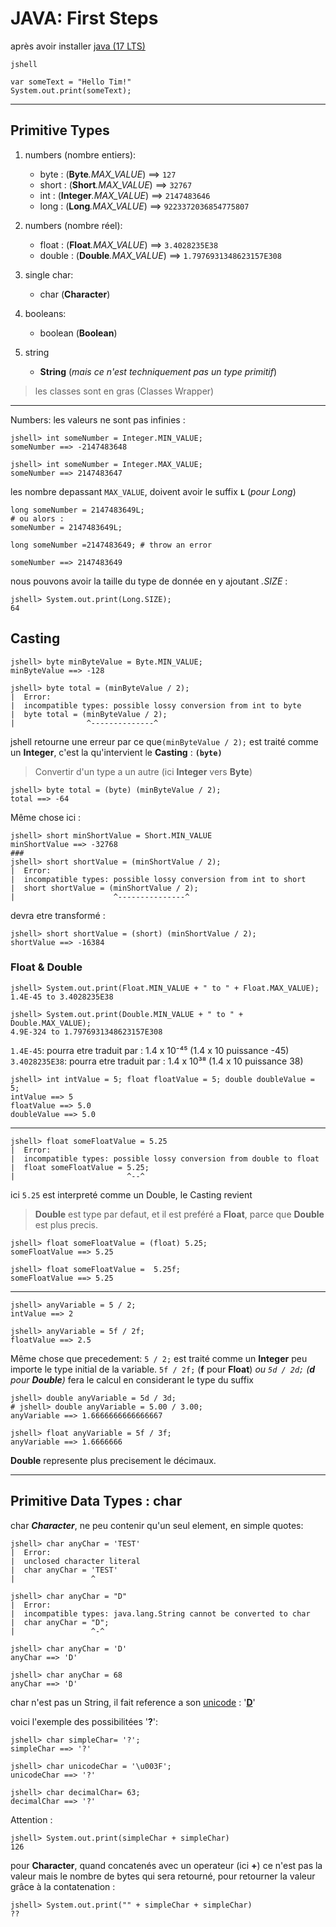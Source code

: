 # JAVA: First Steps

après avoir installer [java (17 LTS)](https://www.oracle.com/java/technologies/downloads/#java17)

`jshell`

```shell
var someText = "Hello Tim!"
System.out.print(someText);
```

---

## Primitive Types

1. numbers (nombre entiers):

   - byte : (**Byte**_.MAX_VALUE_) ==> `127`
   - short : (**Short**_.MAX_VALUE_) ==> `32767`
   - int : (**Integer**_.MAX_VALUE_) ==> `2147483646`
   - long : (**Long**_.MAX_VALUE_) ==> `9223372036854775807`

2. numbers (nombre réel):

   - float : (**Float**_.MAX_VALUE_) ==> `3.4028235E38`
   - double : (**Double**_.MAX_VALUE_) ==> `1.7976931348623157E308`

3. single char:

   - char (**Character**)

4. booleans:

   - boolean (**Boolean**)

5. string

   - **String** (_mais ce n'est techniquement pas un type primitif_)

> les classes sont en gras (Classes Wrapper)

---

Numbers: les valeurs ne sont pas infinies :

```shell
jshell> int someNumber = Integer.MIN_VALUE;
someNumber ==> -2147483648

jshell> int someNumber = Integer.MAX_VALUE;
someNumber ==> 2147483647
```

les nombre depassant `MAX_VALUE`, doivent avoir le suffix **`L`** (_pour Long_)

```shell
long someNumber = 2147483649L;
# ou alors :
someNumber = 2147483649L;

long someNumber =2147483649; # throw an error

someNumber ==> 2147483649
```

nous pouvons avoir la taille du type de donnée en y ajoutant _.SIZE_ :

```shell
jshell> System.out.print(Long.SIZE);
64
```

## Casting

```shell
jshell> byte minByteValue = Byte.MIN_VALUE;
minByteValue ==> -128

jshell> byte total = (minByteValue / 2);
|  Error:
|  incompatible types: possible lossy conversion from int to byte
|  byte total = (minByteValue / 2);
|                ^--------------^
```

jshell retourne une erreur par ce que`(minByteValue / 2);` est traité comme un **Integer**, c'est la qu'intervient le **Casting** : **`(byte)`**
>Convertir d'un type a un autre (ici **Integer** vers **Byte**)

```shell
jshell> byte total = (byte) (minByteValue / 2);
total ==> -64
```

Même chose ici :

```shell
jshell> short minShortValue = Short.MIN_VALUE
minShortValue ==> -32768
###
jshell> short shortValue = (minShortValue / 2);
|  Error:
|  incompatible types: possible lossy conversion from int to short
|  short shortValue = (minShortValue / 2);
|                      ^---------------^
```

devra etre transformé :

```shell
jshell> short shortValue = (short) (minShortValue / 2);
shortValue ==> -16384                  
```

### Float & Double

```shell
jshell> System.out.print(Float.MIN_VALUE + " to " + Float.MAX_VALUE);
1.4E-45 to 3.4028235E38

jshell> System.out.print(Double.MIN_VALUE + " to " + Double.MAX_VALUE);
4.9E-324 to 1.7976931348623157E308
```

`1.4E-45`: pourra etre traduit par : 1.4 x 10⁻⁴⁵ (1.4 x 10 puissance -45)
`3.4028235E38`: pourra etre traduit par : 1.4 x 10³⁸ (1.4 x 10 puissance 38)

```shell
jshell> int intValue = 5; float floatValue = 5; double doubleValue = 5;
intValue ==> 5
floatValue ==> 5.0
doubleValue ==> 5.0
```

---

```shell
jshell> float someFloatValue = 5.25
|  Error:
|  incompatible types: possible lossy conversion from double to float
|  float someFloatValue = 5.25;
|                         ^--^
```

ici `5.25` est interpreté comme un Double, le Casting revient
> **Double** est type par defaut, et il est preféré a **Float**, parce que **Double** est plus precis.

```shell
jshell> float someFloatValue = (float) 5.25;
someFloatValue ==> 5.25

jshell> float someFloatValue =  5.25f;
someFloatValue ==> 5.25
```

---

```shell
jshell> anyVariable = 5 / 2;
intValue ==> 2

jshell> anyVariable = 5f / 2f;
floatValue ==> 2.5
```

Même chose que precedement: `5 / 2;` est traité comme un **Integer** peu importe le type initial de la variable.
`5f / 2f;` (**f** pour **Float**) _ou `5d / 2d;` (**d** pour **Double**)_ fera le calcul en considerant le type du suffix

```shell
jshell> double anyVariable = 5d / 3d;
# jshell> double anyVariable = 5.00 / 3.00; 
anyVariable ==> 1.6666666666666667

jshell> float anyVariable = 5f / 3f;
anyVariable ==> 1.6666666
```

**Double** represente plus precisement le décimaux.

---

## Primitive Data Types : char

char **_Character_**, ne peu contenir qu'un seul element, en simple quotes:

```shell
jshell> char anyChar = 'TEST'
|  Error:
|  unclosed character literal
|  char anyChar = 'TEST'
|                 ^

jshell> char anyChar = "D"
|  Error:
|  incompatible types: java.lang.String cannot be converted to char
|  char anyChar = "D";
|                 ^-^

jshell> char anyChar = 'D'
anyChar ==> 'D'

jshell> char anyChar = 68
anyChar ==> 'D'
```

char n'est pas un String, il fait reference a son [unicode](https://symbl.cc/fr/) : '**[D](https://symbl.cc/fr/0044/)**'

voici l'exemple des possibilitées '**?**':

```shell
jshell> char simpleChar= '?';
simpleChar ==> '?'

jshell> char unicodeChar = '\u003F';
unicodeChar ==> '?'

jshell> char decimalChar= 63;
decimalChar ==> '?'
```

Attention :

```shell
jshell> System.out.print(simpleChar + simpleChar)
126
```

pour **Character**, quand concatenés avec un operateur (ici **+**) ce n'est pas la valeur mais le nombre de bytes qui sera retourné, pour retourner la valeur grâce à la contatenation :

```shell
jshell> System.out.print("" + simpleChar + simpleChar)
??
```
